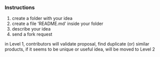 ### Instructions

1. create a folder with your idea
2. create a file 'README.md' inside your folder
3. describe your idea
4. send a fork request

in Level 1, contributors will validate proposal, find duplicate (or) similar products, if it seems to be unique or useful idea, will be moved to Level 2